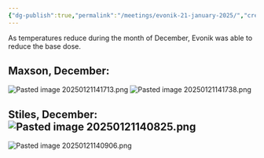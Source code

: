 ```yaml
---
{"dg-publish":true,"permalink":"/meetings/evonik-21-january-2025/","created":"2025-01-21T14:07:07.071-06:00"}
---
```


As temperatures reduce during the month of December, Evonik was able to reduce the base dose.

## Maxson, December:
![Pasted image 20250121141713.png](/img/user/Pasted%20image%2020250121141713.png)
![Pasted image 20250121141738.png](/img/user/Pasted%20image%2020250121141738.png)
## Stiles, December: ![Pasted image 20250121140825.png](/img/user/Pasted%20image%2020250121140825.png)
![Pasted image 20250121140906.png](/img/user/Pasted%20image%2020250121140906.png)